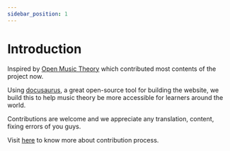 ```yaml
---
sidebar_position: 1
---
```


# Introduction

Inspired by [Open Music Theory](http://openmusictheory.com/) which contributed most contents of the project now.

Using [docusaurus](http://docusaurus.io/), a great open-source tool for building the website, we build this to help music theory be more accessible for learners around the world.

Contributions are welcome and we appreciate any translation, content, fixing errors of you guys.

Visit [here](/blog/2022/03/06/contribution-guidelines) to know more about contribution process.

